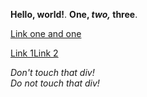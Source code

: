 <b>Hello, world!</b>.
<b>One, <i>two,</i> three</b>.

<a href="one">Link one and one</a>

<a href="one">Link 1</a><a href="two">Link 2</a>

<div><em>Don&#39;t touch that div!</em></div>

<div><em>Do not touch that div!</em></div>
